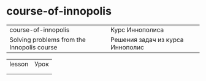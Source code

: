 # course-of-innopolis

<table>
  <tr>
    <td>course-of-innopolis</td><td>Курс Иннополиса</td>
  </tr>
  <tr>
    <td>Solving problems from the Innopolis course</td><td>Решения задач из курса Иннополис</td>
  </tr>

</table>

<table>
  <tr>
    <td>lesson</td><td>Урок </td>
  </tr>
   <tr>
    <td> </td><td></td>
  </tr>
  <tr>
    <td> </td><td></td>
  </tr>
</table>
